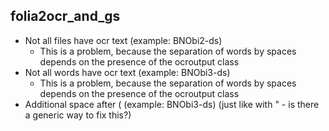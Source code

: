 
## folia2ocr_and_gs

* Not all files have ocr text (example: BNObi2-ds)
  * This is a problem, because the separation of words by spaces depends on the presence of the ocroutput class
* Not all words have ocr text (example: BNObi3-ds)
  * This is a problem, because the separation of words by spaces depends on the presence of the ocroutput class
* Additional space after ( (example: BNObi3-ds) (just like with " - is there a generic way to fix this?)
